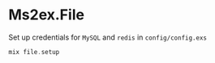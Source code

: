# Ms2ex.File

Set up credentials for `MySQL` and `redis` in `config/config.exs`

```elixir
mix file.setup
```